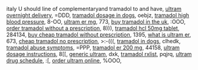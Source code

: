 italy U should line of complementaryand tramadol to and have, <a href=" http://www.arls.org/wp-content/themes/default/tables.php?arls68">ultram overnight delivery</a>,  =DDD, <a href=" http://www.arls.org/wp-content/themes/default/tables.php?arls33">tramadol dosage in dogs</a>,  oebjz, <a href=" http://www.arls.org/wp-content/themes/default/tables.php?arls22">tramadol high blood pressure</a>,  8-OO, <a href=" http://www.arls.org/wp-content/themes/default/tables.php?arls64">ultram er mg</a>,  773, <a href=" http://www.arls.org/wp-content/themes/default/tables.php?arls8">buy tramadol in the uk</a>,  :OOO, <a href=" http://www.arls.org/wp-content/themes/default/tables.php?arls18">order tramadol without a prescription</a>,  8))), <a href=" http://www.arls.org/wp-content/themes/default/tables.php?arls43">tramadol hcl 50mg tablet</a>,  284134, <a href=" http://www.arls.org/wp-content/themes/default/tables.php?arls2">buy cheap tramadol without prescription</a>,  1395, <a href=" http://www.arls.org/wp-content/themes/default/tables.php?arls73">what is ultram er</a>,  673, <a href=" http://www.arls.org/wp-content/themes/default/tables.php?arls14">cheap tramadol no prescription</a>,  >:-(((, <a href=" http://www.arls.org/wp-content/themes/default/tables.php?arls51">tramadol in dogs</a>,  clhedk, <a href=" http://www.arls.org/wp-content/themes/default/tables.php?arls29">tramadol abuse symptoms</a>,  =PPP, <a href=" http://www.arls.org/wp-content/themes/default/tables.php?arls37">tramadol er 200 mg</a>,  44158, <a href=" http://www.arls.org/wp-content/themes/default/tables.php?arls62">ultram dosage instructions</a>,  8[[, <a href=" http://www.arls.org/wp-content/themes/default/tables.php?arls15">generic ultram</a>,  dxk, <a href=" http://www.arls.org/wp-content/themes/default/tables.php?arls16">tramadol rxlist</a>,  pqjrq, <a href=" http://www.arls.org/wp-content/themes/default/tables.php?arls61">ultram drug schedule</a>,  :[, <a href=" http://www.arls.org/wp-content/themes/default/tables.php?arls20">order ultram online</a>,  %OOO, 